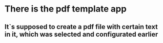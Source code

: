 # There is the pdf template app
## It`s supposed to create a pdf file with certain text in it, which was selected and configurated earlier